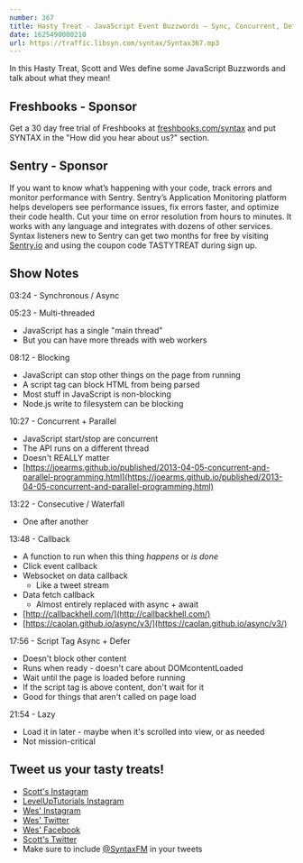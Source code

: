 ```yaml
---
number: 367
title: Hasty Treat - JavaScript Event Buzzwords — Sync, Concurrent, Defer, Blocking, Workers
date: 1625490000210
url: https://traffic.libsyn.com/syntax/Syntax367.mp3
---
```


In this Hasty Treat, Scott and Wes define some JavaScript Buzzwords and talk about what they mean!

## Freshbooks - Sponsor
Get a 30 day free trial of Freshbooks at [freshbooks.com/syntax](https://freshbooks.com/syntax) and put SYNTAX in the "How did you hear about us?" section.

## Sentry - Sponsor
If you want to know what’s happening with your code, track errors and monitor performance with Sentry. Sentry’s Application Monitoring platform helps developers see performance issues, fix errors faster, and optimize their code health. Cut your time on error resolution from hours to minutes. It works with any language and integrates with dozens of other services. Syntax listeners new to Sentry can get two months for  free by visiting [Sentry.io](https://sentry.io) and using the coupon code TASTYTREAT during sign up.

## Show Notes
03:24 - Synchronous / Async

05:23 - Multi-threaded
* JavaScript has a single "main thread"
* But you can have more threads with web workers

08:12 - Blocking
* JavaScript can stop other things on the page from running
* A script tag can block HTML from being parsed
* Most stuff in JavaScript is non-blocking
* Node.js write to filesystem can be blocking

10:27 - Concurrent + Parallel
* JavaScript start/stop are concurrent
* The API runs on a different thread
* Doesn't REALLY matter
* [https://joearms.github.io/published/2013-04-05-concurrent-and-parallel-programming.html](https://joearms.github.io/published/2013-04-05-concurrent-and-parallel-programming.html)

13:22 - Consecutive / Waterfall
* One after another

13:48 - Callback
* A function to run when this thing *happens* or *is done*
* Click event callback
* Websocket on data callback
  * Like a tweet stream
* Data fetch callback
  * Almost entirely replaced with  async + await
* [http://callbackhell.com/](http://callbackhell.com/)
* [https://caolan.github.io/async/v3/](https://caolan.github.io/async/v3/)

17:56 - Script Tag Async + Defer
* Doesn't block other content
* Runs when ready - doesn't care about DOMcontentLoaded
* Wait until the page is loaded before running
* If the script tag is above content, don't wait for it
* Good for things that aren't called on page load

21:54 - Lazy
* Load it in later - maybe when it's scrolled into view, or as needed
* Not mission-critical

## Tweet us your tasty treats!
* [Scott's Instagram](https://www.instagram.com/stolinski/)
* [LevelUpTutorials Instagram](https://www.instagram.com/LevelUpTutorials/)
* [Wes' Instagram](https://www.instagram.com/wesbos/)
* [Wes' Twitter](https://twitter.com/wesbos)
* [Wes' Facebook](https://www.facebook.com/wesbos.developer)
* [Scott's Twitter](https://twitter.com/stolinski)
* Make sure to include [@SyntaxFM](https://twitter.com/SyntaxFM) in your tweets